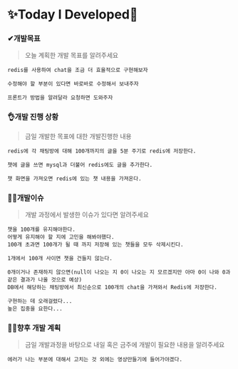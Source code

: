# ✨Today I Developed🤞



### ✔개발목표

> 오늘 계획한 개발 목표를 알려주세요

```
redis를 사용하여 chat을 조금 더 효율적으로 구현해보자

수정해야 할 부분이 있다면 바로바로 수정해서 보내주자

프론트가 방법을 알려달라 요청하면 도와주자
```





### 👌개발 진행 상황

> 금일 개발한 목표에 대한 개발진행한 내용

```
redis에 각 채팅방에 대해 100개까지의 글을 5분 주기로 redis에 저장한다.

챗에 글을 쓰면 mysql과 더불어 redis에도 글을 추가한다.

챗 화면을 가져오면 redis에 있는 챗 내용을 가져온다.
```





### 🤷‍♂️개발이슈

> 개발 과정에서 발생한 이슈가 있다면 알려주세요

```
챗을 100개를 유지해야한다.
어떻게 유지해야 할 지에 고민을 해봐야했다.
100개 초과면 100개가 될 때 까지 저장해 있는 챗들을 모두 삭제시킨다.

1개에서 100개 사이면 챗을 건들지 않는다.

0개이거나 존재하지 않으면(null이 나오는 지 0이 나오는 지 모르겠지만 아마 0이 나와 0과 같은 결과가 나올 것으로 예상)
DB에서 해당하는 채팅방에서 최신순으로 100개의 chat을 가져와서 Redis에 저장한다.

구현하는 데 오래걸렸다...
높은 집중을 요한다...
```





### 🐱‍🚀향후 개발 계획

> 금일 개발과정을 바탕으로 내일 혹은 금주에 개발이 필요한 내용을 알려주세요

```
에러가 나는 부분에 대해서 고치는 것 외에는 영상만들기에 들어가야겠다.
```

